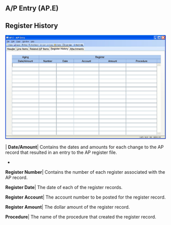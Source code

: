 ## A/P Entry (AP.E)
<PageHeader />

## Register History

![](./AP-E-4.jpg)

| **Date/Amount**|  Contains the dates and amounts for each change to the AP
record that resulted in an entry to the AP register file.

-  
**Register Number**|  Contains the number of each register associated with the
AP record.

**Register Date**|  The date of each of the register records.

**Register Account**|  The account number to be posted for the register
record.

**Register Amount**|  The dollar amount of the register record.

**Procedure**|  The name of the procedure that created the register record.


<badge text= "Version 8.10.57 " vertical="middle" />

<PageFooter />
